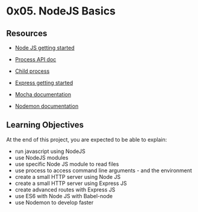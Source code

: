 # 0x05. NodeJS Basics

## Resources
- [Node JS getting started](https://nodejs.org/en/learn/getting-started/introduction-to-nodejs)

- [Process API doc](https://node.readthedocs.io/en/latest/api/process/)

- [Child process](https://nodejs.org/api/child_process.html)

- [Express getting started](https://expressjs.com/en/starter/examples.html)

- [Mocha documentation](https://mochajs.org)

- [Nodemon documentation](https://github.com/remy/nodemon#nodemon)



## Learning Objectives
At the end of this project, you are expected to be able to explain:

- run javascript using NodeJS
- use NodeJS modules
- use specific Node JS module to read files
- use process to access command line arguments - and the environment
- create a small HTTP server using Node JS
- create a small HTTP server using Express JS
- create advanced routes with Express JS
- use ES6 with Node JS with Babel-node
- use Nodemon to develop faster
